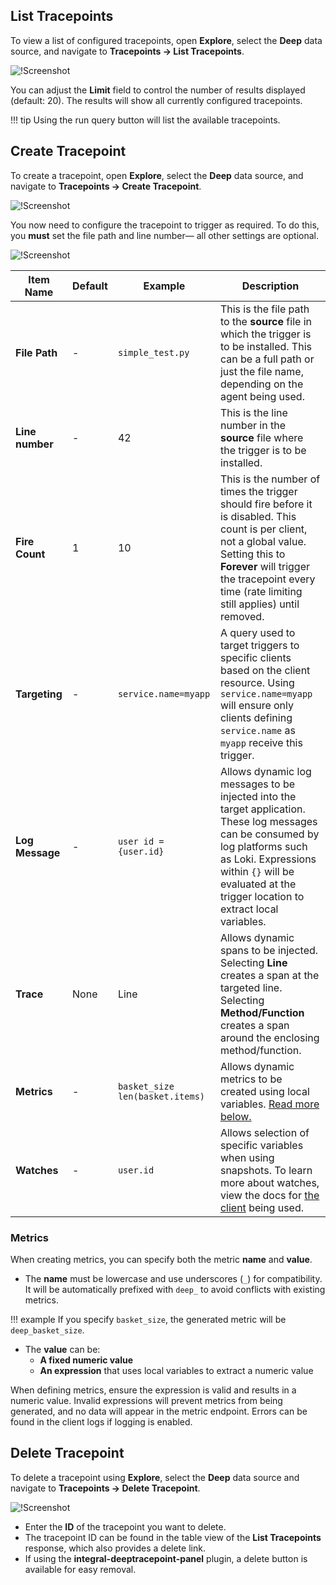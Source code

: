 

## List Tracepoints


To view a list of configured tracepoints, open **Explore**, select the **Deep** data source, and navigate to **Tracepoints → List Tracepoints**.  

![!Screenshot](/frdocs/Monitor-your-data/Deep/images/list.png)

You can adjust the **Limit** field to control the number of results displayed (default: 20). The results will show all currently configured tracepoints.  

!!! tip 
    Using the run query button will list the available tracepoints.


## Create Tracepoint

To create a tracepoint, open **Explore**, select the **Deep** data source, and navigate to **Tracepoints → Create Tracepoint**.

![!Screenshot](/frdocs/Monitor-your-data/Deep/images/create.png)

You now need to configure the tracepoint to trigger as required. To do this, you **must** set the file path and line number— all other settings are optional.

![!Screenshot](/frdocs/Monitor-your-data/Deep/images/tracepoint-details.png)


| Item Name     | Default | Example                         | Description |
|--------------|---------|--------------------------------|-------------|
| **File Path**  | -       | `simple_test.py`              | This is the file path to the **source** file in which the trigger is to be installed. This can be a full path or just the file name, depending on the agent being used. |
| **Line number** | -       | 42                          | This is the line number in the **source** file where the trigger is to be installed. |
| **Fire Count**  | 1     | 10                          | This is the number of times the trigger should fire before it is disabled. This count is per client, not a global value. Setting this to **Forever** will trigger the tracepoint every time (rate limiting still applies) until removed. |
| **Targeting**   | -       | `service.name=myapp`          | A query used to target triggers to specific clients based on the client resource. Using `service.name=myapp` will ensure only clients defining `service.name` as `myapp` receive this trigger. |
| **Log Message** | -       | `user id = {user.id}`         | Allows dynamic log messages to be injected into the target application. These log messages can be consumed by log platforms such as Loki. Expressions within `{}` will be evaluated at the trigger location to extract local variables. |
| **Trace**       | None | Line                       | Allows dynamic spans to be injected. Selecting **Line**  creates a span at the targeted line. Selecting **Method/Function** creates a span around the enclosing method/function. |
| **Metrics**     | -       | `basket_size len(basket.items)` | Allows dynamic metrics to be created using local variables. [Read more below.](/frdocs/Data-insights/Features/Deep/Create-Tracepoint/#metrics) |
| **Watches**     | -       | `user.id`                     | Allows selection of specific variables when using snapshots. To learn more about watches, view the docs for [the client](https://intergral.github.io/deep/#client) being used. |

### Metrics
 

When creating metrics, you can specify both the metric **name** and **value**.  

- The **name** must be lowercase and use underscores (`_`) for compatibility. It will be automatically prefixed with `deep_` to avoid conflicts with existing metrics. 

!!! example
    If you specify `basket_size`, the generated metric will be `deep_basket_size`.  

- The **value** can be:  
  - **A fixed numeric value**  
  - **An expression** that uses local variables to extract a numeric value  

When defining metrics, ensure the expression is valid and results in a numeric value. Invalid expressions will prevent metrics from being generated, and no data will appear in the metric endpoint. Errors can be found in the client logs if logging is enabled.



## Delete Tracepoint


To delete a tracepoint using **Explore**, select the **Deep** data source and navigate to **Tracepoints → Delete Tracepoint**.  

![!Screenshot](/frdocs/Monitor-your-data/Deep/images/delete.png)

- Enter the **ID** of the tracepoint you want to delete.  
- The tracepoint ID can be found in the table view of the **List Tracepoints** response, which also provides a delete link.  
- If using the **integral-deeptracepoint-panel** plugin, a delete button is available for easy removal.